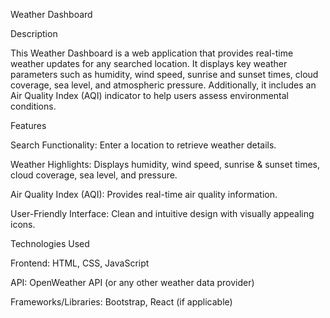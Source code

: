 Weather Dashboard

Description

This Weather Dashboard is a web application that provides real-time weather updates for any searched location. It displays key weather parameters such as humidity, wind speed, sunrise and sunset times, cloud coverage, sea level, and atmospheric pressure. Additionally, it includes an Air Quality Index (AQI) indicator to help users assess environmental conditions.

Features

Search Functionality: Enter a location to retrieve weather details.

Weather Highlights: Displays humidity, wind speed, sunrise & sunset times, cloud coverage, sea level, and pressure.

Air Quality Index (AQI): Provides real-time air quality information.

User-Friendly Interface: Clean and intuitive design with visually appealing icons.

Technologies Used

Frontend: HTML, CSS, JavaScript

API: OpenWeather API (or any other weather data provider)

Frameworks/Libraries: Bootstrap, React (if applicable)
